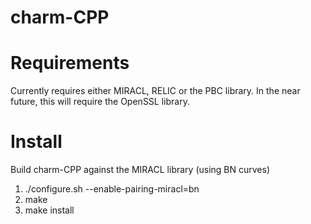 # charm-CPP

# Requirements

Currently requires either MIRACL, RELIC or the PBC library. In the near future, this will require the OpenSSL library.

# Install

Build charm-CPP against the MIRACL library (using BN curves)
1. ./configure.sh --enable-pairing-miracl=bn
2. make 
3. make install
